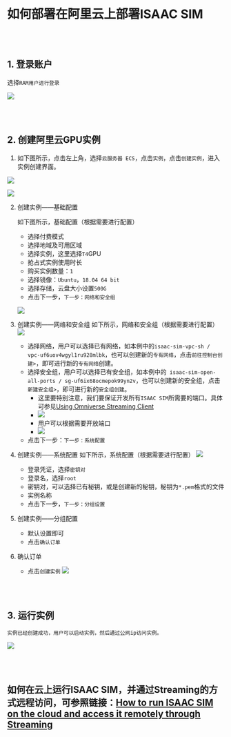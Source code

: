 # 如何部署在阿里云上部署ISAAC SIM

<br><br>
## 1. 登录账户
    
选择`RAM用户进行登录`
    
![](./images/1.1.login.JPG)

<br><br>
## 2. 创建阿里云GPU实例

1. 如下图所示，点击左上角，选择`云服务器 ECS`，点击`实例`，点击`创建实例`，进入实例创建界面。

![](./images/2.1.create_instance_entry.gif)

![](./images/2.2.create_instance_ui.JPG)

2. 创建实例——基础配置

    如下图所示，基础配置（根据需要进行配置）
    * 选择付费模式
    * 选择地域及可用区域
    * 选择实例，这里选择`T4`GPU
    * 抢占式实例使用时长
    * 购买实例数量：`1`
    * 选择镜像：`Ubuntu`，`18.04 64 bit`
    * 选择存储，云盘大小设置`500G`
    * 点击下一步，`下一步：网络和安全组 `

    ![](./images/2.2.basic_config.gif)

3. 创建实例——网络和安全组 
    如下所示，网络和安全组（根据需要进行配置）
    ![](./images/2.3.network_and_safe.gif)
    * 选择网络，用户可以选择已有网络，如本例中的`isaac-sim-vpc-sh / vpc-uf6uov4wgyl1ru928mlbk`，也可以创建新的`专有网络`，点击`前往控制台创建>`，即可进行新的`专有网络`创建。
    * 选择安全组，用户可以选择已有安全组，如本例中的` isaac-sim-open-all-ports / sg-uf6ix68ocmepok99yn2v`，也可以创建新的安全组，点击` 新建安全组>`，即可进行新的`安全组创建`。
      * 这里要特别注意，我们要保证开发所有`ISAAC SIM`所需要的端口。具体可参见[Using Omniverse Streaming Client](https://docs.omniverse.nvidia.com/app_streaming-client/app_streaming-client/user-manual.html)
      * ![](./images/2.3.1.streaming_ports.JPG)
      * 用户可以根据需要开放端口
      * ![](./images/2.3.2.open_network_ports.JPG)
    * 点击下一步：`下一步：系统配置`
4. 创建实例——系统配置
    如下所示，系统配置（根据需要进行配置）
    ![](./images/2.4.system_config.gif)
    * 登录凭证，选择`密钥对`
    * 登录名，选择`root`
    * 密钥对，可以选择已有秘钥，或是创建新的秘钥，秘钥为`*.pem`格式的文件
    * 实例名称
    * 点击下一步，`下一步：分组设置`
5. 创建实例——分组配置
   * 默认设置即可
   * 点击`确认订单`
6. 确认订单
   * 点击`创建实例`
  ![](./images/2.6.create_instance.JPG)


<br><br>   
## 3. 运行实例
    实例已经创建成功，用户可以启动实例，然后通过公网ip访问实例。
![](./images/3.1.run_instance.JPG)

<br><br>
## 如何在云上运行ISAAC SIM，并通过Streaming的方式远程访问，可参照链接：[How to run ISAAC SIM on the cloud and access it remotely through Streaming](../isaac_sim_cloud_run_isaac_sim/isaac_sim_cloud_run_isaac_sim.md)


